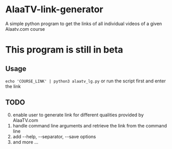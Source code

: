 # AlaaTV-link-generator
A simple python program to get the links of all individual videos of a given Alaatv.com course

# This program is still in beta

## Usage
`echo 'COURSE_LINK' | python3 alaatv_lg.py`
or run the script first and enter the link

## TODO
0. enable user to generate link for different qualities provided by AlaaTV.com
1. handle command line arguments and retrieve the link from the command line
2. add --help, --separator, --save options
3. and more ...
